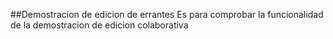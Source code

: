 ##Demostracion de edicion de errantes
Es para comprobar la funcionalidad de la demostracion de edicion colaborativa

